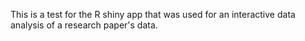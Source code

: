 This is a test for the R shiny app that was used for an interactive data analysis of a research paper's data.
